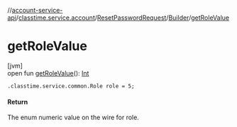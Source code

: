 //[account-service-api](../../../../index.md)/[classtime.service.account](../../index.md)/[ResetPasswordRequest](../index.md)/[Builder](index.md)/[getRoleValue](get-role-value.md)

# getRoleValue

[jvm]\
open fun [getRoleValue](get-role-value.md)(): [Int](https://kotlinlang.org/api/latest/jvm/stdlib/kotlin/-int/index.html)

`.classtime.service.common.Role role = 5;`

#### Return

The enum numeric value on the wire for role.
